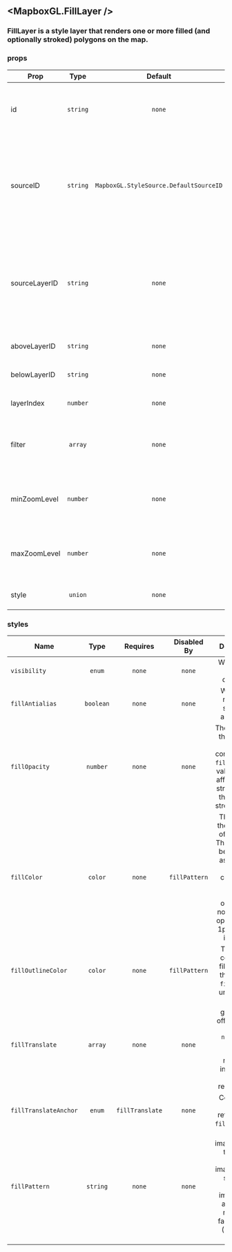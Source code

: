 ## <MapboxGL.FillLayer />
### FillLayer is a style layer that renders one or more filled (and optionally stroked) polygons on the map.

### props
| Prop | Type | Default | Required | Description |
| ---- | :--: | :-----: | :------: | :----------: |
| id | `string` | `none` | `false` | A string that uniquely identifies the source in the style to which it is added. |
| sourceID | `string` | `MapboxGL.StyleSource.DefaultSourceID` | `false` | The source from which to obtain the data to style. If the source has not yet been added to the current style, the behavior is undefined. |
| sourceLayerID | `string` | `none` | `false` | Identifier of the layer within the source identified by the sourceID property from which the receiver obtains the data to style. |
| aboveLayerID | `string` | `none` | `false` | Inserts a layer above aboveLayerID. |
| belowLayerID | `string` | `none` | `false` | Inserts a layer below belowLayerID |
| layerIndex | `number` | `none` | `false` | Inserts a layer at a specified index |
| filter | `array` | `none` | `false` | Filter only the features in the source layer that satisfy a condition that you define |
| minZoomLevel | `number` | `none` | `false` | The minimum zoom level at which the layer gets parsed and appears. |
| maxZoomLevel | `number` | `none` | `false` | The maximum zoom level at which the layer gets parsed and appears. |
| style | `union` | `none` | `false` | Customizable style attributes |


### styles
| Name | Type | Requires | Disabled By |  Description |
| ---- | :--: | :------: | :---------: | :----------: |
| `visibility` | `enum` | `none` | `none` | Whether this layer is displayed. |
| `fillAntialias` | `boolean` | `none` | `none` | Whether or not the fill should be antialiased. |
| `fillOpacity` | `number` | `none` | `none` | The opacity of the entire fill layer. In contrast to the `fillColor`, this value will also affect the 1px stroke around the fill, if the stroke is used. |
| `fillColor` | `color` | `none` | `fillPattern` | The color of the filled part of this layer. This color can be specified as `rgba` with an alpha component and the color's opacity will not affect the opacity of the 1px stroke, if it is used. |
| `fillOutlineColor` | `color` | `none` | `fillPattern` | The outline color of the fill. Matches the value of `fillColor` if unspecified. |
| `fillTranslate` | `array` | `none` | `none` | The geometry's offset. Values are `{ x: number, y: number }` where negatives indicate left and up, respectively. |
| `fillTranslateAnchor` | `enum` | `fillTranslate` | `none` | Controls the frame of reference for `fillTranslate`. |
| `fillPattern` | `string` | `none` | `none` | Name of image in sprite to use for drawing image fills. For seamless patterns, image width and height must be a factor of two (2, 4, 8, ..., 512). |
